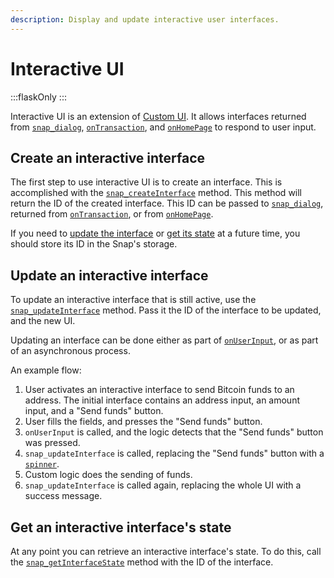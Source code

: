 ```yaml
---
description: Display and update interactive user interfaces.
---
```


# Interactive UI

:::flaskOnly
:::

Interactive UI is an extension of [Custom UI](./custom-ui.md). It allows interfaces returned from [`snap_dialog`](../reference/snaps-api.md#snap_dialog), [`onTransaction`](../reference/entry-points.md#ontransaction), and [`onHomePage`](../reference/entry-points.md#onhomepage) to respond to user input.

## Create an interactive interface

The first step to use interactive UI is to create an interface. This is accomplished with the [`snap_createInterface`](../reference/snaps-api.md#snap_createinterface) method. This method will return the ID of the created interface. This ID can be passed to [`snap_dialog`](../reference/snaps-api.md#snap_dialog), returned from [`onTransaction`](../reference/entry-points.md#ontransaction), or from [`onHomePage`](../reference/entry-points.md#onhomepage).

If you need to [update the interface](#update-an-interactive-interface) or [get its state](#get-an-interactive-interfaces-state) at a future time, you should store its ID in the Snap's storage.

## Update an interactive interface

To update an interactive interface that is still active, use the [`snap_updateInterface`](../reference/snaps-api.md#snap_updateinterface) method. Pass it the ID of the interface to be updated, and the new UI.

Updating an interface can be done either as part of [`onUserInput`](../reference/entry-points.md#onuserinput), or as part of an asynchronous process.

An example flow:

1. User activates an interactive interface to send Bitcoin funds to an address. The initial interface contains an address input, an amount input, and a "Send funds" button.
2. User fills the fields, and presses the "Send funds" button.
3. `onUserInput` is called, and the logic detects that the "Send funds" button was pressed.
4. `snap_updateInterface` is called, replacing the "Send funds" button with a [`spinner`](./custom-ui.md#spinner).
5. Custom logic does the sending of funds.
6. `snap_updateInterface` is called again, replacing the whole UI with a success message.

## Get an interactive interface's state

At any point you can retrieve an interactive interface's state. To do this, call the [`snap_getInterfaceState`](../reference/snaps-api.md#snap_getinterfacestate) method with the ID of the interface.